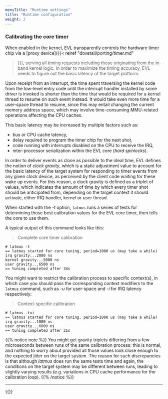 ```yaml
---
menuTitle: "Runtime settings"
title: "Runtime configuration"
weight: 3
---
```


### Calibrating the core timer

When enabled in the kernel, EVL transparently controls the hardware
timer chip via a [proxy device]({{< relref "dovetail/porting/timer.md"
>}}), serving all timing requests including those originating from the
in-band kernel logic. In order to maximize the timing accuracy, EVL
needs to figure out the basic latency of the target platform.

Upon receipt from an interrupt, the time spent traversing the kernel
code from the low-level entry code until the interrupt handler
installed by some driver is invoked is shorter than the time that
would be required for a kernel thread to resume on such event
instead. It would take even more time for a user-space thread to
resume, since this may entail changing the current memory address
space, which may involve time-consuming MMU-related operations
affecting the CPU caches.

This basic latency may be increased by multiple factors such as:

- bus or CPU cache latency,
- delay required to program the timer chip for the next shot,
- code running with interrupts disabled on the CPU to receive the IRQ,
- inter-processor serialization within the EVL core (_hard spinlocks_).

In order to deliver events as close as possible to the ideal time, EVL
defines the notion of _clock gravity_, which is a static adjustment
value to account for the basic latency of the target system for
responding to timer events from any given clock device, as perceived
by the client code waiting for these wake up events. For this reason,
a clock gravity is defined as a triplet of values, which indicates the
amount of time by which every timer shot should be anticipated from,
depending on the target context it should activate, either IRQ
handler, kernel or user thread.

When started with the _-t_ option, `latmus` runs a series of tests for
determining those best calibration values for the EVL core timer, then
tells the core to use them.

A typical output of this command looks like this:

> Complete core timer calibration
```
# latmus -t
== latmus started for core tuning, period=1000 us (may take a while)
irq gravity...2000 ns
kernel gravity...5000 ns
user gravity...6500 ns
== tuning completed after 34s
```

You might want to restrict the calibration process to specific
context(s), in which case you should pass the corresponding context
modifiers to the `latmus` command, such as _-u_ for user-space and
_-i_ for IRQ latency respectively:

> Context-specific calibration
```
# latmus -tui
== latmus started for core tuning, period=1000 us (may take a while)
irq gravity...1000 ns
user gravity...6000 ns
== tuning completed after 21s
```

{{% notice note %}}
You might get gravity triplets differing from a few microseconds
between runs of the same calibration process: this is normal, and
nothing to worry about provided all those values look close enough to
the expected jitter on the target system. The reason for such
discrepancies is that although _latmus_ does run the same tests time
and again, the conditions on the target system may be different
between runs, leading to slightly varying results (e.g. variations in
CPU cache performance for the calibration loop).
{{% /notice %}}

---

{{<lastmodified>}}
